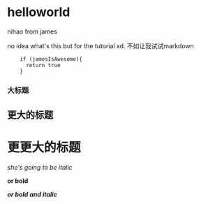 # helloworld
nihao from james

no idea what's this but for the tutorial xd. 不如让我试试markdown

``` 
    if (jamesIsAwesome){
      return true
    }
```

### 大标题
## 更大的标题
# 更更大的标题

*she's going to be italic*

**or bold**

_**or bold and italic**_
